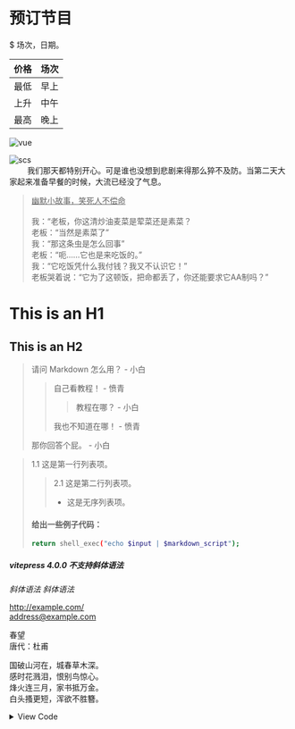 # 预订节目

$ 场次，日期。

| 价格 | 场次 |
|-----|------|
| 最低 | 早上|
| 上升| 中午|
|最高 | 晚上 |

![vue](../public/logo.svg)

![scs](../public/scs.jfif)
<br>
&emsp;&emsp; 我们那天都特别开心。可是谁也没想到悲剧来得那么猝不及防。当第二天大家起来准备早餐的时候，大流已经没了气息。

> <u>幽默小故事，笑死人不偿命</u> <br><br> 我：“老板，你这清炒油麦菜是荤菜还是素菜？ <br>老板：“当然是素菜了” <br> 我：“那这条虫是怎么回事” <br>老板：“呃……它也是来吃饭的。” <br> 我：“它吃饭凭什么我付钱？我又不认识它！” <br>老板哭着说：“它为了这顿饭，把命都丢了，你还能要求它AA制吗？”

This is an H1
=============

This is an H2
-------------

>  请问 Markdown 怎么用？  -  小白
>
>>  自己看教程！  -  愤青
>>  
>>>  教程在哪？  -  小白
>>  
>>  我也不知道在哪！  -  愤青
>
>  那你回答个屁。  -  小白

> 1.1 这是第一行列表项。
> 
>> 2.1 这是第二行列表项。
>>
>>- 这是无序列表项。
>
> #### 给出一些例子代码：
> ```bash
> return shell_exec("echo $input | $markdown_script");
> ```

##### vitepress 4.0.0 不支持斜体语法
*斜体语法*
_斜体语法_

<http://example.com/><br>
<address@example.com>

春望<br>唐代：杜甫

国破山河在，城春草木深。  
感时花溅泪，恨别鸟惊心。  
烽火连三月，家书抵万金。  
白头搔更短，浑欲不胜簪。

<details> <summary>View Code</summary>

展开后看到的内容

</details>